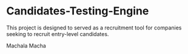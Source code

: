 # Candidates-Testing-Engine
This project is designed to served as a recruitment tool for companies seeking to recruit entry-level candidates.

Machala Macha
